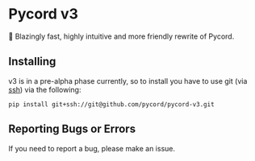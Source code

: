 # Pycord v3
🚀 Blazingly fast, highly intuitive and more friendly rewrite of Pycord.

## Installing
v3 is in a pre-alpha phase currently, so to install you have to use git (via [ssh](https://github.com/settings/ssh/new)) via the following:

```
pip install git+ssh://git@github.com/pycord/pycord-v3.git
```

## Reporting Bugs or Errors
If you need to report a bug, please make an issue.
